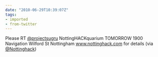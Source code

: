 ```yaml
---
date: "2010-06-29T10:39:07Z"
tags:
- imported
- from-twitter
---
```

Please RT [@projectsugru](/twitter/#/projectsugru) NottingHACKquarium TOMORROW 1900 Navigation Wilford St Nottingham www.nottinghack.com for details \(via [@Nottinghack](/twitter/#/Nottinghack)\)
